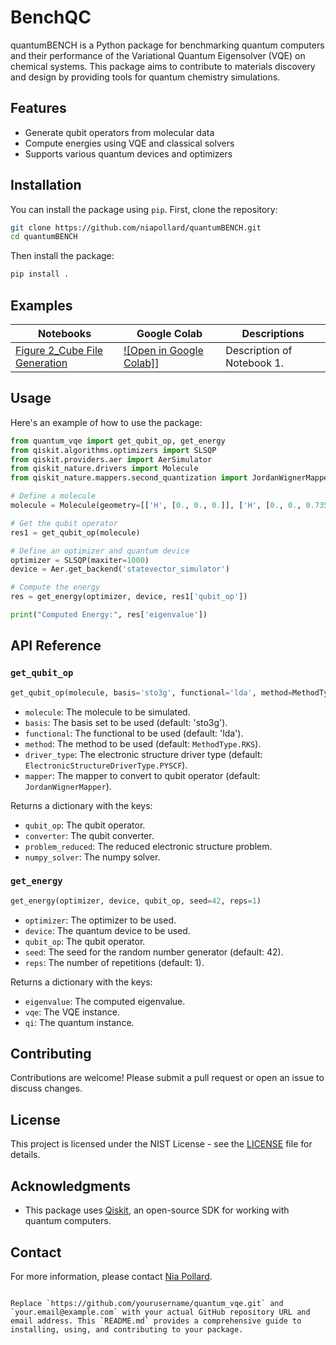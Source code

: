 # BenchQC

quantumBENCH is a Python package for benchmarking quantum computers and their performance of the Variational Quantum Eigensolver (VQE) on chemical systems. This package aims to contribute to materials discovery and design by providing tools for quantum chemistry simulations.

## Features

- Generate qubit operators from molecular data
- Compute energies using VQE and classical solvers
- Supports various quantum devices and optimizers

## Installation

You can install the package using `pip`. First, clone the repository:

```bash
git clone https://github.com/niapollard/quantumBENCH.git
cd quantumBENCH
```

Then install the package:

```bash
pip install .
```
## Examples
| Notebooks | Google&nbsp;Colab | Descriptions |
| --- | --- | --- |
| [Figure 2_Cube File Generation](https://colab.research.google.com/github/niapollard/Benchmarking-Quantum-Algorithms-for-Materials-Discovery-and-Design/blob/main/Cube_File_Generation.ipynb) | [![Open in Google Colab]](https://colab.research.google.com/github/niapollard/Benchmarking-Quantum-Algorithms-for-Materials-Discovery-and-Design/blob/main/Cube_File_Generation.ipynb)] | Description of Notebook 1. |



## Usage

Here's an example of how to use the package:

```python
from quantum_vqe import get_qubit_op, get_energy
from qiskit.algorithms.optimizers import SLSQP
from qiskit.providers.aer import AerSimulator
from qiskit_nature.drivers import Molecule
from qiskit_nature.mappers.second_quantization import JordanWignerMapper

# Define a molecule
molecule = Molecule(geometry=[['H', [0., 0., 0.]], ['H', [0., 0., 0.735]]], multiplicity=1, charge=0)

# Get the qubit operator
res1 = get_qubit_op(molecule)

# Define an optimizer and quantum device
optimizer = SLSQP(maxiter=1000)
device = Aer.get_backend('statevector_simulator')

# Compute the energy
res = get_energy(optimizer, device, res1['qubit_op'])

print("Computed Energy:", res['eigenvalue'])
```

## API Reference

### `get_qubit_op`

```python
get_qubit_op(molecule, basis='sto3g', functional='lda', method=MethodType.RKS, driver_type=ElectronicStructureDriverType.PYSCF, mapper=JordanWignerMapper())
```

- `molecule`: The molecule to be simulated.
- `basis`: The basis set to be used (default: 'sto3g').
- `functional`: The functional to be used (default: 'lda').
- `method`: The method to be used (default: `MethodType.RKS`).
- `driver_type`: The electronic structure driver type (default: `ElectronicStructureDriverType.PYSCF`).
- `mapper`: The mapper to convert to qubit operator (default: `JordanWignerMapper`).

Returns a dictionary with the keys:
- `qubit_op`: The qubit operator.
- `converter`: The qubit converter.
- `problem_reduced`: The reduced electronic structure problem.
- `numpy_solver`: The numpy solver.

### `get_energy`

```python
get_energy(optimizer, device, qubit_op, seed=42, reps=1)
```

- `optimizer`: The optimizer to be used.
- `device`: The quantum device to be used.
- `qubit_op`: The qubit operator.
- `seed`: The seed for the random number generator (default: 42).
- `reps`: The number of repetitions (default: 1).

Returns a dictionary with the keys:
- `eigenvalue`: The computed eigenvalue.
- `vqe`: The VQE instance.
- `qi`: The quantum instance.

## Contributing

Contributions are welcome! Please submit a pull request or open an issue to discuss changes.

## License

This project is licensed under the NIST License - see the [LICENSE](LICENSE) file for details.

## Acknowledgments

- This package uses [Qiskit](https://qiskit.org/), an open-source SDK for working with quantum computers.

## Contact

For more information, please contact [Nia Pollard](mailto:nia.rodney-pollard@nist.gov).
```

Replace `https://github.com/yourusername/quantum_vqe.git` and `your.email@example.com` with your actual GitHub repository URL and email address. This `README.md` provides a comprehensive guide to installing, using, and contributing to your package.
